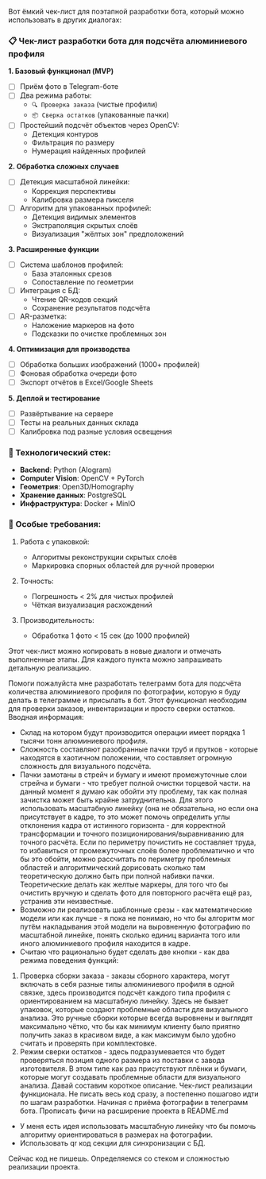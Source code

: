 Вот ёмкий чек-лист для поэтапной разработки бота, который можно использовать в других диалогах:

### 📋 Чек-лист разработки бота для подсчёта алюминиевого профиля

**1. Базовый функционал (MVP)**
- [ ] Приём фото в Telegram-боте
- [ ] Два режима работы:
  - `🔍 Проверка заказа` (чистые профили)
  - `📦 Сверка остатков` (упакованные пачки)
- [ ] Простейший подсчёт объектов через OpenCV:
  - Детекция контуров
  - Фильтрация по размеру
  - Нумерация найденных профилей

**2. Обработка сложных случаев**
- [ ] Детекция масштабной линейки:
  - Коррекция перспективы
  - Калибровка размера пикселя
- [ ] Алгоритм для упакованных профилей:
  - Детекция видимых элементов
  - Экстраполяция скрытых слоёв
  - Визуализация "жёлтых зон" предположений

**3. Расширенные функции**
- [ ] Система шаблонов профилей:
  - База эталонных срезов
  - Сопоставление по геометрии
- [ ] Интеграция с БД:
  - Чтение QR-кодов секций
  - Сохранение результатов подсчёта
- [ ] AR-разметка:
  - Наложение маркеров на фото
  - Подсказки по очистке проблемных зон

**4. Оптимизация для производства**
- [ ] Обработка больших изображений (1000+ профилей)
- [ ] Фоновая обработка очереди фото
- [ ] Экспорт отчётов в Excel/Google Sheets

**5. Деплой и тестирование**
- [ ] Развёртывание на сервере
- [ ] Тесты на реальных данных склада
- [ ] Калибровка под разные условия освещения

### 🔧 Технологический стек:
- **Backend**: Python (AIogram)
- **Computer Vision**: OpenCV + PyTorch
- **Геометрия**: Open3D/Homography
- **Хранение данных**: PostgreSQL
- **Инфраструктура**: Docker + MinIO

### 📌 Особые требования:
1. Работа с упаковкой:
   - Алгоритмы реконструкции скрытых слоёв
   - Маркировка спорных областей для ручной проверки

2. Точность:
   - Погрешность < 2% для чистых профилей
   - Чёткая визуализация расхождений

3. Производительность:
   - Обработка 1 фото < 15 сек (до 1000 профилей)

Этот чек-лист можно копировать в новые диалоги и отмечать выполненные этапы. Для каждого пункта можно запрашивать детальную реализацию.


Помоги пожалуйста мне разработать телеграмм бота для подсчёта количества алюминиевого профиля по фотографии, которую я буду делать в телеграмме и присылать в бот. Этот функционал необходим для проверки заказов, инвентаризации и просто сверки остатков.
Вводная информация:
- Склад на котором будут производится операции имеет порядка 1 тысячи тонн алюминиевого профиля.
- Сложность составляют разобранные пачки труб и прутков - которые находятся в хаотичном положении, что составляет огромную сложность для визуального подсчёта.
- Пачки замотаны в стрейч и бумагу и имеют промежуточные слои стрейча и бумаги - что требует полной очистки торцевой части. на данный момент я думаю как обойти эту проблему, так как полная зачистка может быть крайне затруднительна. Для этого использовать масштабную линейку (она не обязательна, но если она присутствует в кадре, то это может помочь определить углы отклонения кадра от истинного горизонта - для корректной трансформации и точного позиционирования/выравниванию для точного расчёта. Если по периметру почистить не составляет труда, то избавиться от промежуточных слоёв более проблематично и что бы это обойти, можно рассчитать по периметру проблемных областей и алгоритмический дорисовать сколько там теоретическую должно быть при полной набивки пачки. Теоретические делать как желтые маркеры, для того что бы очистить вручную и сделать фото для повторного расчёта ещё раз, устранив эти неизвестные.
- Возможно ли реализовать шаблонные срезы - как математические модели или как лучше - я пока не понимаю, но что бы алгоритм мог путём накладывания этой модели на выровненную фотографию по масштабной линейке, понять сколько единиц варианта того или иного алюминиевого профиля находится в кадре.
- Считаю что рационально будет сделать две кнопки - как два режима поведения функций:
1. Проверка сборки заказа - заказы сборного характера, могут включать в себя разные типы алюминиевого профиля в одной связке, здесь производится подсчёт каждого типа профиля с ориентированием на масштабную линейку. Здесь не бывает упаковок, которые создают проблемные области для визуального анализа. Это ручные сборки которые всегда выровнены и выглядят максимально чётко, что бы как минимум клиенту было приятно получить заказ в красивом виде, а как максимум было удобно считать и проверять при комплектовке.
2. Режим сверки остатков - здесь подразумевается что будет проверяться позиция одного размера из поставки с завода изготовителя. В этом типе как раз присутствуют плёнки и бумаги, которые могут создавать проблемные области для визуального анализа.
Давай составим короткое описание. Чек-лист реализации функционала. Не писать весь код сразу, а постепенно пошагово идти по шагам разработки. Начиная с приёма фотографии в телеграмм бота.
Прописать фичи на расширение проекта в README.md
- У меня есть идея использовать масштабную линейку что бы помочь алгоритму ориентироваться в размерах на фотографии.
- Использовать qr код секции для синхронизации с БД.

Сейчас код не пишешь. Определяемся со стеком и сложностью реализации проекта.